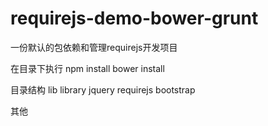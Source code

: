# requirejs-demo-bower-grunt
一份默认的包依赖和管理requirejs开发项目

在目录下执行
npm install
bower install

目录结构
lib
  library
    jquery
    requirejs
    bootstrap

其他
